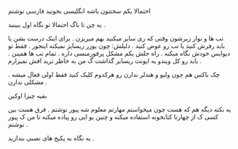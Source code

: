 احتمالا یکم سختتون باشه انگلیسی بخونید فارسی نوشتم

یه چن تا باگ احتمالا تو نگاه اول ببینید .

تب ها و نوار زیرشون وقتی که ری سایز میکنید بهم میریزن . برای اینک درست بشن یا باید رفرش کنید یا تب رو عوض کنید . دلیلش: چون یوزر ریسایز نمیکنه اینجور . فقط تو دیوایس خودش نگاه میکنه . راه حلش یکم مشکل پرفورمنسی داره . تمام تب ها همینن . باید رو کل ویندو یه ایونت ریسایز گذاشت گ من به خاطر ترید افش نمیزارم .


چک باکس هم چون ولیو و هندلر ندارن رو هرکدوم کلیک کنید فقط اولی فعال میشه . مشکلی ندارن . 

بقیه چیزا اوکین 

یه نکته دیگه هم که هست چون میخواستم مهارتم معلوم شه پیور نوشتم . 
فرق هست بین کسی ک از چهارتا کتابخونه استفاده میکنه و چنین یو ایی رو پیاده میکنه تا من ک پیور نوشتم . 

یه نگاه به پکیج های نصبی بندازید .